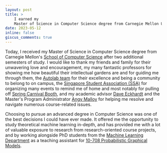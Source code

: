 ```yaml
---
layout: post
title: >
    I earned my 
    Master of Science in Computer Science degree from Carnegie Mellon University!
date: 2023-05-12
inline: false
giscus_comments: true
---
```


Today, I received my Master of Science in Computer Science
degree from Carnegie Mellon's [School of Computer Science](https://www.cs.cmu.edu/)
after two additional semesters of study.
I would like to thank my friends
and family for their unwavering love and
encouragement, my many fantastic professors for showing me how beautiful their
intellectual gardens are and for guiding me through them, the [Autolab
team](https://autolabproject.com/) for their excellence and being a community to
belong to on campus, the [Singapore Student Association
(SSA)](https://cmussa.org/) for organizing many events to remind me of home and
most notably for pulling off [Spring Carnival
Booth](https://www.springcarnival.org/booth.shtml), and my academic advisor [Dave
Eckhardt](https://www.cs.cmu.edu/~davide/) and the Master's Program
Administrator [Angy Malloy](https://csd.cmu.edu/people/staff/angy-malloy) for
helping me resolve and navigate numerous course-related issues.

Choosing to pursue an advanced degree in Computer Science was one of the
best decisions I could have ever made. It offered me the opportunity to study
theoretical machine learning in-depth, and has provided me with
a lot of valuable exposure to research from research-oriented course projects,
and by working alongside PhD students from the [Machine Learning Department](https://www.ml.cmu.edu/)
as a teaching assistant for [10-708 Probabilistic Graphical
Models](https://andrejristeski.github.io/10708-S23/).